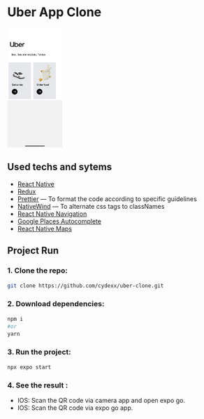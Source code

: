 # Uber App Clone

<img src="./assets/mockup.png" alt="mockup" width="25%" height="25%">

## Used techs and sytems

- [React Native](https://reactnative.dev/)
- [Redux](https://redux.js.org/) 
- [Prettier](https://github.com/prettier/prettier) — To format the code according to specific guidelines
- [NativeWind](https://www.nativewind.dev/) — To alternate css tags to classNames
- [React Native Navigation](https://www.npmjs.com/package/@react-navigation/native)
- [Google Places Autocomplete](https://www.npmjs.com/package/react-native-google-places-autocomplete) 
- [React Native Maps](https://github.com/react-native-maps/react-native-maps) 

## Project Run

### 1. Clone the repo:

```bash
git clone https://github.com/cydexx/uber-clone.git
```

### 2. Download dependencies:

```bash
npm i
#or
yarn
```

### 3. Run the project:

```bash
npx expo start
```

### 4. See the result :

- IOS: Scan the QR code via camera app and open expo go.
- IOS: Scan the QR code via expo go app.
